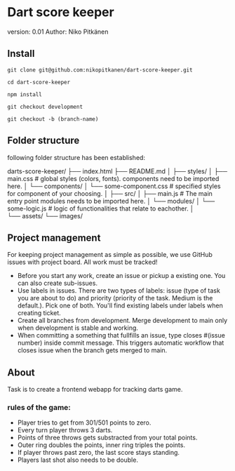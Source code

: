 # Dart score keeper

version: 0.01
Author: Niko Pitkänen

## Install
```
git clone git@github.com:nikopitkanen/dart-score-keeper.git

cd dart-score-keeper

npm install

git checkout development

git checkout -b (branch-name)
```
## Folder structure

following folder structure has been established:

darts-score-keeper/
├── index.html
├── README.md
│
├── styles/
│   ├── main.css                        # global styles (colors, fonts). components need to be imported here.
│   └── components/
│       └── some-component.css          # specified styles for component of your choosing.
│
├── src/
│   ├── main.js                         # The main entry point modules needs to be imported here.
│   └── modules/
│       └── some-logic.js               # logic of functionalities that relate to eachother. 
│    
└── assets/
    └── images/

## Project management

For keeping project management as simple as possible, we use GitHub issues with project board. All work must be tracked!
- Before you start any work, create an issue or pickup a existing one. You can also create sub-issues.
- Use labels in issues. There are two types of labels: issue (type of task you are about to do) and priority (priority of the task. Medium is the default.). Pick one of both. You'll find existing labels under labels when creating ticket.
- Create all branches from development. Merge development to main only when development is stable and working.
- When committing a something that fullfills an issue, type closes #(issue number) inside commit message. This triggers automatic workflow that closes issue when the branch gets merged to main.

## About

Task is to create a frontend webapp for tracking darts game.

### rules of the game:

- Player tries to get from 301/501 points to zero.
- Every turn player throws 3 darts.
- Points of three throws gets substracted from your total points.
- Outer ring doubles the points, inner ring triples the points.
- If player throws past zero, the last score stays standing.
- Players last shot also needs to be double. 

